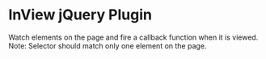 # InView jQuery Plugin
 
Watch elements on the page and fire a callback function when it is viewed.
Note: Selector should match only one element on the page.
